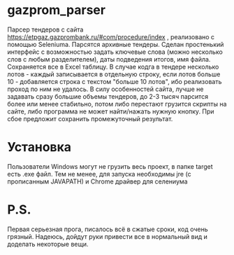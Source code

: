 # gazprom_parser
Парсер тендеров с сайта https://etpgaz.gazprombank.ru/#com/procedure/index , реализовано с помощью Seleniumа. Парсятся архивные тендеры. Сделан простенький интерфейс с возможностью задать ключевые слова (можно несколько слов с любым разделителем), даты подведения итогов, имя файла. Сохраняется все в Excel таблицу. В случае кодга в тендере несколько лотов - каждый записывается в отдельную строку, если лотов больше 10 - добавляется строка с текстом "больше 10 лотов", ибо реализовать проход по ним не удалось. В силу особенностей сайта, лучше не задавать сразу большие объемы тендеров, до 2-3 тысяч парсится более или менее стабильно, потом либо перестают грузится скрипты на сайте, либо программа не может найти/нажать нужную кнопку. При сбое предложит сохранить промежуточный результат.

# Установка
Пользователи Windows могут не грузить весь проект, в папке target есть .exe файл. Тем не менее, для запуска необходимы jre (с прописанным JAVAPATH) и Chrome драйвер для селениума

# P.S.
Первая серьезная прога, писалось всё в сжатые сроки, код очень грязный. Надеюсь, дойдут руки привести все в нормальный вид и доделать некоторые вещи.
